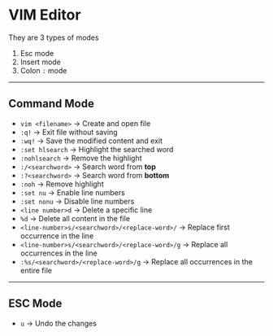 # VIM Editor

They are 3 types of modes  
1. Esc mode  
2. Insert mode  
3. Colon `:` mode  

---

## Command Mode

- `vim <filename>` → Create and open file  
- `:q!` → Exit file without saving  
- `:wq!` → Save the modified content and exit  
- `:set hlsearch` → Highlight the searched word  
- `:nohlsearch` → Remove the highlight  
- `:/<searchword>` → Search word from **top**  
- `:?<searchword>` → Search word from **bottom**  
- `:noh` → Remove highlight  
- `:set nu` → Enable line numbers  
- `:set nonu` → Disable line numbers  
- `<line number>d` → Delete a specific line  
- `%d` → Delete all content in the file  
- `<line-number>s/<searchword>/<replace-word>/` → Replace first occurrence in the line  
- `<line-number>s/<searchword>/<replace-word>/g` → Replace all occurrences in the line  
- `:%s/<searchword>/<replace-word>/g` → Replace all occurrences in the entire file  

---

## ESC Mode

- `u` → Undo the changes  
